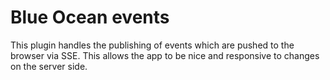# Blue Ocean events
This plugin handles the publishing of events which are pushed to the browser 
via SSE. This allows the app to be nice and responsive to changes on the server side. 
